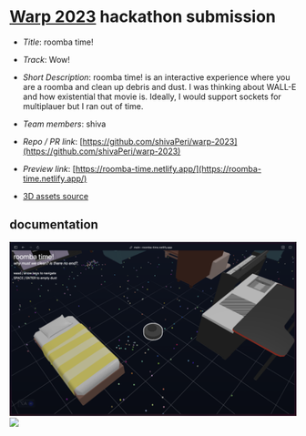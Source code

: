 # [Warp 2023](https://threlte.xyz/hackathon) hackathon submission

- _Title_: roomba time!
- _Track_: Wow!
- _Short Description_: roomba time! is an interactive experience where you are a roomba and clean up debris and dust. I was thinking about WALL-E and how existential that movie is. Ideally, I would support sockets for multiplauer but I ran out of time.
- _Team members_: shiva
- _Repo / PR link_: [https://github.com/shivaPeri/warp-2023](https://github.com/shivaPeri/warp-2023)
- _Preview link_: [https://roomba-time.netlify.app/](https://roomba-time.netlify.app/)

- [3D assets source](https://www.turbosquid.com/3d-models/furniture-free-3d-model-2098569)

## documentation

<div>
<img src="./doc/demo-img.png"/>
<img src="./doc/demo-playthrough.gif"/>
</div>
